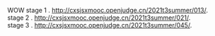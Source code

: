 WOW
stage 1 . http://cxsjsxmooc.openjudge.cn/2021t3summer/013/.   
stage 2 . 
http://cxsjsxmooc.openjudge.cn/2021t3summer/021/.   
stage 3 . 
http://cxsjsxmooc.openjudge.cn/2021t3summer/045/. 
